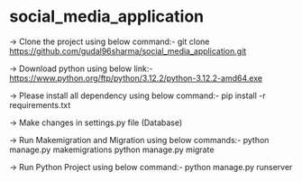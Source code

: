 # social_media_application
-> Clone the project using below command:- git clone https://github.com/gudal96sharma/social_media_application.git

-> Download python using below link:- https://www.python.org/ftp/python/3.12.2/python-3.12.2-amd64.exe

-> Please install all dependency using below command:- pip install -r requirements.txt

-> Make changes in settings.py file (Database)

-> Run Makemigration and Migration using below commands:- python manage.py makemigrations python manage.py migrate

-> Run Python Project using below command:- python manage.py runserver
